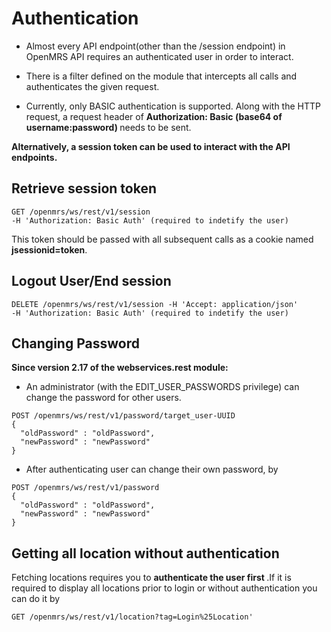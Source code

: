 # Authentication

* Almost every API endpoint(other than the /session endpoint) in  OpenMRS API requires an authenticated user in order to interact.

* There is a filter defined on the module that intercepts all calls and authenticates the given request. 

* Currently, only BASIC authentication is supported. Along with the HTTP request, a request header of <b> Authorization: Basic 
(base64 of username:password) </b> needs to be sent.

<b>Alternatively, a session token can be used to interact with the API endpoints.</b>

## Retrieve session token

```console
GET /openmrs/ws/rest/v1/session 
-H 'Authorization: Basic Auth' (required to indetify the user)
```

This token should be passed with all subsequent calls as a cookie named <b>jsessionid=token</b>.

## Logout User/End session

```console
DELETE /openmrs/ws/rest/v1/session -H 'Accept: application/json'
-H 'Authorization: Basic Auth' (required to indetify the user)
```

## Changing Password

<b>Since version 2.17 of the webservices.rest module:</b>

* An administrator (with the EDIT_USER_PASSWORDS privilege) can change the password for other users.

```console
POST /openmrs/ws/rest/v1/password/target_user-UUID 
{
  "oldPassword" : "oldPassword",
  "newPassword" : "newPassword"
}
``` 

* After authenticating user can change their own password, by

```console
POST /openmrs/ws/rest/v1/password 
{
  "oldPassword" : "oldPassword",
  "newPassword" : "newPassword"
}
```

## Getting all location without authentication

Fetching locations requires you to <b> authenticate the user first </b>.If it is required to display all locations prior to login 
or without authentication you can do it by 

```console
GET /openmrs/ws/rest/v1/location?tag=Login%25Location' 
```

